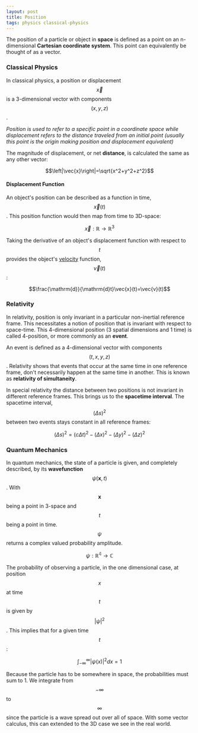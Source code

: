 ```yaml
---
layout: post
title: Position
tags: physics classical-physics
---
```

The position of a particle or object in **space** is defined as a point on an n-dimensional **Cartesian coordinate system**. This point can equivalently be thought of as a vector.

### Classical Physics
In classical physics, a position or displacement $$\vec{x}$$ is a 3-dimensional vector with components $$\left(x,y,z\right)$$.

*Position is used to refer to a specific point in a coordinate space while displacement refers to the distance traveled from an initial point (usually this point is the origin making position and displacement equivalent)*

The magnitude of displacement, or net **distance**, is calculated the same as any other vector:

$$\left|\vec{x}\right|=\sqrt{x^2+y^2+z^2}$$

#### Displacement Function
An object's position can be described as a function in time, $$\vec{x}(t)$$. This position function would then map from time to 3D-space:

$$\vec{x}:\mathbb{R}\rightarrow \mathbb{R}^3$$

Taking the derivative of an object's displacement function with respect to $$t$$ provides the object's [velocity]() function, $$\vec{v}(t)$$:

$$\frac{\mathrm{d}}{\mathrm{d}t}\vec{x}(t)=\vec{v}(t)$$

<!--more-->

<!-- Click [here]() for a list of the repeated time derivatives of displacement. -->

### Relativity
In relativity, position is only invariant in a particular non-inertial reference frame. This necessitates a notion of position that is invariant with respect to space-time. This 4-dimensional position (3 spatial dimensions and 1 time) is called 4-position, or more commonly as an **event**.

An event is defined as a 4-dimensional vector with components $$\left(t,x,y,z\right)$$. Relativity shows that events that occur at the same time in one reference frame, don't necessarily happen at the same time in another. This is known as **relativity of simultaneity**.

In special relativity the distance between two positions is not invariant in different reference frames. This brings us to the **spacetime interval**. The spacetime interval, $$(\Delta s)^2$$ between two events stays constant in all reference frames:

$$(\Delta s)^2=(c\Delta t)^2-(\Delta x)^2-(\Delta y)^2-(\Delta z)^2$$

### Quantum Mechanics
In quantum mechanics, the state of a particle is given, and completely described, by its **wavefunction** $$\psi(\mathbf{x}, t)$$. With $$\mathbf{x}$$ being a point in 3-space and $$t$$ being a point in time. $$\psi$$ returns a complex valued probability amplitude.

$$\psi:\mathbb{R^4}\rightarrow \mathbb{C}$$

The probability of observing a particle, in the one dimensional case, at position $$x$$ at time $$t$$ is given by $$\left \vert \psi \right \vert^2$$. This implies that for a given time $$t$$:

$$\int_{-\infty}^{\infty}\left | \psi(x) \right |^2 dx=1$$

Because the particle has to be somewhere in space, the probabilities must sum to 1. We integrate from $$-\infty$$ to $$\infty$$ since the particle is a wave spread out over all of space. With some vector calculus, this can extended to the 3D case we see in the real world.
